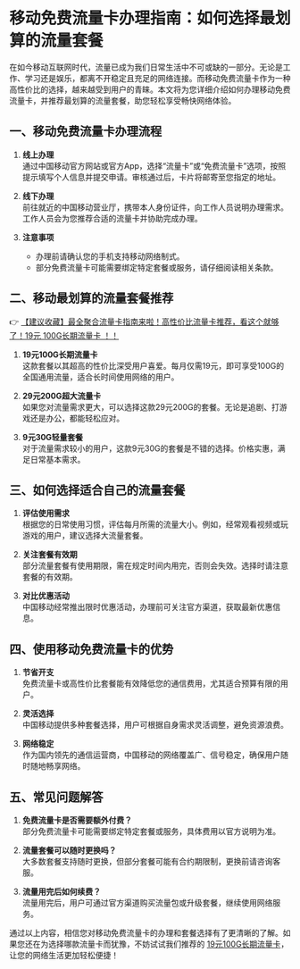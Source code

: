 # 移动免费流量卡办理指南：如何选择最划算的流量套餐

在如今移动互联网时代，流量已成为我们日常生活中不可或缺的一部分。无论是工作、学习还是娱乐，都离不开稳定且充足的网络连接。而移动免费流量卡作为一种高性价比的选择，越来越受到用户的青睐。本文将为您详细介绍如何办理移动免费流量卡，并推荐最划算的流量套餐，助您轻松享受畅快网络体验。

## 一、移动免费流量卡办理流程

1. **线上办理**  
   通过中国移动官方网站或官方App，选择“流量卡”或“免费流量卡”选项，按照提示填写个人信息并提交申请。审核通过后，卡片将邮寄至您指定的地址。

2. **线下办理**  
   前往就近的中国移动营业厅，携带本人身份证件，向工作人员说明办理需求。工作人员会为您推荐合适的流量卡并协助完成办理。

3. **注意事项**  
   - 办理前请确认您的手机支持移动网络制式。  
   - 部分免费流量卡可能需要绑定特定套餐或服务，请仔细阅读相关条款。

## 二、移动最划算的流量套餐推荐

👉 [【建议收藏】最全聚合流量卡指南来啦！高性价比流量卡推荐，看这个就够了！19元 100G长期流量卡 ！！](https://bit.ly/Liuliangka)

1. **19元100G长期流量卡**  
   这款套餐以其超高的性价比深受用户喜爱。每月仅需19元，即可享受100G的全国通用流量，适合长时间使用网络的用户。

2. **29元200G超大流量卡**  
   如果您对流量需求更大，可以选择这款29元200G的套餐。无论是追剧、打游戏还是办公，都能轻松应对。

3. **9元30G轻量套餐**  
   对于流量需求较小的用户，这款9元30G的套餐是不错的选择。价格实惠，满足日常基本需求。

## 三、如何选择适合自己的流量套餐

1. **评估使用需求**  
   根据您的日常使用习惯，评估每月所需的流量大小。例如，经常观看视频或玩游戏的用户，建议选择大流量套餐。

2. **关注套餐有效期**  
   部分流量套餐有使用期限，需在规定时间内用完，否则会失效。选择时请注意套餐的有效期。

3. **对比优惠活动**  
   中国移动经常推出限时优惠活动，办理前可关注官方渠道，获取最新优惠信息。

## 四、使用移动免费流量卡的优势

1. **节省开支**  
   免费流量卡或高性价比套餐能有效降低您的通信费用，尤其适合预算有限的用户。

2. **灵活选择**  
   中国移动提供多种套餐选择，用户可根据自身需求灵活调整，避免资源浪费。

3. **网络稳定**  
   作为国内领先的通信运营商，中国移动的网络覆盖广、信号稳定，确保用户随时随地畅享网络。

## 五、常见问题解答

1. **免费流量卡是否需要额外付费？**  
   部分免费流量卡可能需要绑定特定套餐或服务，具体费用以官方说明为准。

2. **流量套餐可以随时更换吗？**  
   大多数套餐支持随时更换，但部分套餐可能有合约期限制，更换前请咨询客服。

3. **流量用完后如何续费？**  
   流量用完后，用户可通过官方渠道购买流量包或升级套餐，继续使用网络服务。

通过以上内容，相信您对移动免费流量卡的办理和套餐选择有了更清晰的了解。如果您还在为选择哪款流量卡而犹豫，不妨试试我们推荐的 [19元100G长期流量卡](https://bit.ly/Liuliangka)，让您的网络生活更加轻松便捷！